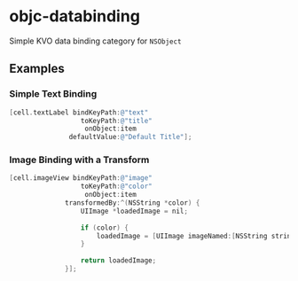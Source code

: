 objc-databinding
================

Simple KVO data binding category for `NSObject`

## Examples

### Simple Text Binding

```objective-c
[cell.textLabel bindKeyPath:@"text"
                  toKeyPath:@"title"
                   onObject:item
               defaultValue:@"Default Title"];
```

### Image Binding with a Transform

```objective-c
[cell.imageView bindKeyPath:@"image"
                  toKeyPath:@"color"
                   onObject:item
              transformedBy:^(NSString *color) {
                  UIImage *loadedImage = nil;
                  
                  if (color) {
                      loadedImage = [UIImage imageNamed:[NSString stringWithFormat:@"img-%@.png", color]];
                  }
                  
                  return loadedImage;
              }];
```
